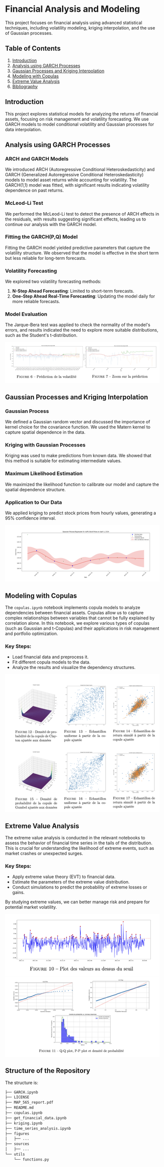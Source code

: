 # Financial Analysis and Modeling

This project focuses on financial analysis using advanced statistical techniques, including volatility modeling, kriging interpolation, and the use of Gaussian processes.

## Table of Contents

1. [Introduction](#introduction)
2. [Analysis using GARCH Processes](#analysis-using-garch-processes)
3. [Gaussian Processes and Kriging Interpolation](#gaussian-processes-and-kriging-interpolation)
4. [Modeling with Copulas](#modeling-with-copulas)
5. [Extreme Value Analysis](#extreme-value-analysis)
6. [Bibliography](#bibliography)

## Introduction

This project explores statistical models for analyzing the returns of financial assets, focusing on risk management and volatility forecasting. We use GARCH models to model conditional volatility and Gaussian processes for data interpolation.

## Analysis using GARCH Processes

### ARCH and GARCH Models

We introduced ARCH (Autoregressive Conditional Heteroskedasticity) and GARCH (Generalized Autoregressive Conditional Heteroskedasticity) models to model asset returns while accounting for volatility. The GARCH(1,1) model was fitted, with significant results indicating volatility dependence on past returns.

### McLeod-Li Test

We performed the McLeod-Li test to detect the presence of ARCH effects in the residuals, with results suggesting significant effects, leading us to continue our analysis with the GARCH model.

### Fitting the GARCH(P,Q) Model

Fitting the GARCH model yielded predictive parameters that capture the volatility structure. We observed that the model is effective in the short term but less reliable for long-term forecasts.

### Volatility Forecasting

We explored two volatility forecasting methods:
1. **N-Step Ahead Forecasting**: Limited to short-term forecasts.
2. **One-Step Ahead Real-Time Forecasting**: Updating the model daily for more reliable forecasts.

### Model Evaluation

The Jarque-Bera test was applied to check the normality of the model's errors, and results indicated the need to explore more suitable distributions, such as the Student's t-distribution.

![GARCH(1,1) Model - Results Visualization](figures/GARCH.png)

## Gaussian Processes and Kriging Interpolation

### Gaussian Process

We defined a Gaussian random vector and discussed the importance of kernel choice for the covariance function. We used the Matern kernel to capture spatial dependence in the data.

### Kriging with Gaussian Processes

Kriging was used to make predictions from known data. We showed that this method is suitable for estimating intermediate values.

### Maximum Likelihood Estimation

We maximized the likelihood function to calibrate our model and capture the spatial dependence structure.

### Application to Our Data

We applied kriging to predict stock prices from hourly values, generating a 95% confidence interval.

![Gaussian Process Kriging Model - Results Visualization](figures/kriging.png)

## Modeling with Copulas

The `copulas.ipynb` notebook implements copula models to analyze dependencies between financial assets. Copulas allow us to capture complex relationships between variables that cannot be fully explained by correlation alone. In this notebook, we explore various types of copulas (such as Gaussian and t-Copulas) and their applications in risk management and portfolio optimization.

### Key Steps:
- Load financial data and preprocess it.
- Fit different copula models to the data.
- Analyze the results and visualize the dependency structures.

![Copulas Model - Results Visualization](figures/copules.png)

## Extreme Value Analysis

The extreme value analysis is conducted in the relevant notebooks to assess the behavior of financial time series in the tails of the distribution. This is crucial for understanding the likelihood of extreme events, such as market crashes or unexpected surges.

### Key Steps:
- Apply extreme value theory (EVT) to financial data.
- Estimate the parameters of the extreme value distribution.
- Conduct simulations to predict the probability of extreme losses or gains.

By studying extreme values, we can better manage risk and prepare for potential market volatility.

![Extreme Value Theory - Results Visualization 1](figures/extremevalues1.png)
![Extreme Value Theory - Results Visualization 2](figures/extremevalues2.png)

## Structure of the Repository

The structure is:

```bash
├── GARCH.ipynb
├── LICENSE
├── MAP_565_report.pdf
├── README.md
├── copulas.ipynb
├── get_financial_data.ipynb
├── kriging.ipynb
├── time_series_analysis.ipynb
├── figures
│   ├── ...
├── sources
│   ├── ...
└── utils
    └── functions.py
